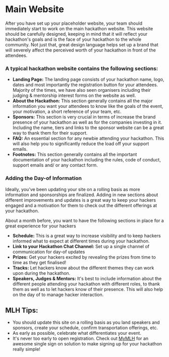 # Main Website

After you have set up your placeholder website, your team should immediately start to work on the main hackathon website. This website should be carefully designed, keeping in mind that it will reflect your hackathon's goals and is the face of your hackathon to the whole community. Not just that, great design language helps set up a brand that will severely affect the perceived worth of your hackathon in front of the attendees.  


### A typical hackathon website contains the following sections:

* **Landing Page:** The landing page consists of your hackathon name, logo, dates and most importantly the registration button for your attendees. Majority of the times, we have also seen organisers including their judging & mentorship interest forms on the website as well.
* **About the Hackathon:** This section generally contains all the major information you want your attendees to know like the goals of the event, your motivation, a short reference of your team, etc.
* **Sponsors:** This section is very crucial in terms of increase the brand presence of your hackathon as well as for the companies investing in it. Including the name, tiers and links to the sponsor website can be a great way to thank them for their support.
* **FAQ:** An essential section for any newbie attending your hackathon. This will also help you to significantly reduce the load off your support emails.
* **Footnotes:** This section generally contains all the important documentation of your hackathon including the rules, code of conduct, support emails and/ or any contact form. 

### Adding the Day-of Information

Ideally, you’ve been updating your site on a rolling basis as more information and sponsorships are finalized. Adding in new sections about different improvements and updates is a great way to keep your hackers engaged and a motivation for them to check out the different offerings at your hackathon. 

About a month before, you want to have the following sections in place for a great experience for your hackers

* **Schedule:** This is a great way to increase visibility and to keep hackers informed what to expect at different times during your hackathon.
* **Link to your Hackathon Chat Channel:** Set up a single channel of communication for day-of updates
* **Prizes:** Get your hackers excited by revealing the prizes from time to time as they get finalised!
* **Tracks:** Let hackers know about the different themes they can work upon during the hackathon.
* **Speakers, Judges & Mentors:** It's best to include information about the different people attending your hackathon with different roles, to thank them as well as to let hackers know of their presence. This will also help on the day of to manage hacker interaction.

## **MLH Tips:**

* You should update this site on a rolling basis as you land speakers and sponsors, create your schedule, confirm transportation offerings, etc.
* As early as possible, celebrate what differentiates your event.
* It's never too early to open registration. Check out [MyMLH](http://my.mlh.io) for an awesome single sign on solution to make signing up for your hackathon really simple!

